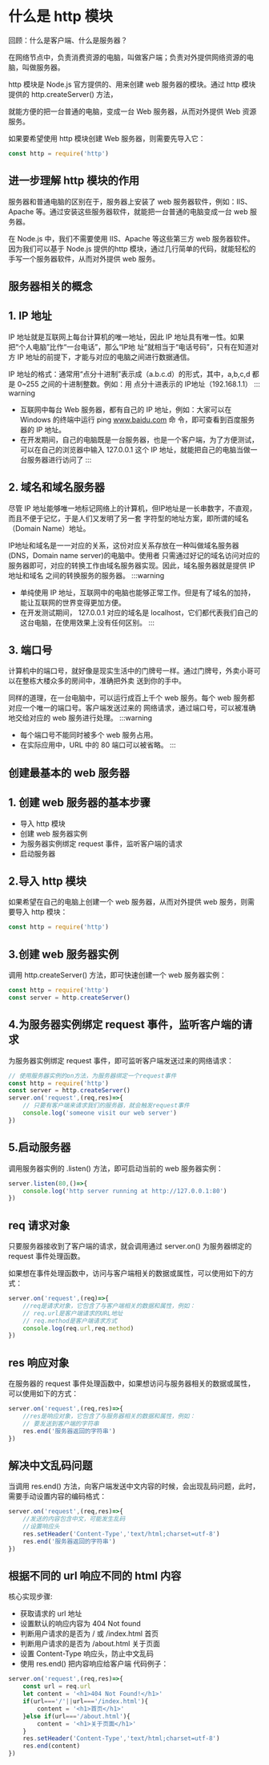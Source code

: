 # 什么是 http 模块
回顾：什么是客户端、什么是服务器？

在网络节点中，负责消费资源的电脑，叫做客户端；负责对外提供网络资源的电脑，叫做服务器。

http 模块是 Node.js 官方提供的、用来创建 web 服务器的模块。通过 http 模块提供的 http.createServer() 方法，

就能方便的把一台普通的电脑，变成一台 Web 服务器，从而对外提供 Web 资源服务。

如果要希望使用 http 模块创建 Web 服务器，则需要先导入它：
```js
const http = require('http')
```
## 进一步理解 http 模块的作用
服务器和普通电脑的区别在于，服务器上安装了 web 服务器软件，例如：IIS、Apache 等。通过安装这些服务器软件，就能把一台普通的电脑变成一台 web 服务器。

在 Node.js 中，我们不需要使用 IIS、Apache 等这些第三方 web 服务器软件。因为我们可以基于 Node.js 提供的http 模块，通过几行简单的代码，就能轻松的手写一个服务器软件，从而对外提供 web 服务。
## 服务器相关的概念
## 1. IP 地址
IP 地址就是互联网上每台计算机的唯一地址，因此 IP 地址具有唯一性。如果把“个人电脑”比作“一台电话”，那么“IP地
址”就相当于“电话号码”，只有在知道对方 IP 地址的前提下，才能与对应的电脑之间进行数据通信。

IP 地址的格式：通常用“点分十进制”表示成（a.b.c.d）的形式，其中，a,b,c,d 都是 0~255 之间的十进制整数。例如：用
点分十进表示的 IP地址（192.168.1.1）
::: warning
- 互联网中每台 Web 服务器，都有自己的 IP 地址，例如：大家可以在 Windows 的终端中运行 ping www.baidu.com 命
令，即可查看到百度服务器的 IP 地址。
- 在开发期间，自己的电脑既是一台服务器，也是一个客户端，为了方便测试，可以在自己的浏览器中输入 127.0.0.1 这个
IP 地址，就能把自己的电脑当做一台服务器进行访问了
:::
## 2. 域名和域名服务器
尽管 IP 地址能够唯一地标记网络上的计算机，但IP地址是一长串数字，不直观，而且不便于记忆，于是人们又发明了另一套
字符型的地址方案，即所谓的域名（Domain Name）地址。

IP地址和域名是一一对应的关系，这份对应关系存放在一种叫做域名服务器(DNS，Domain name server)的电脑中。使用者
只需通过好记的域名访问对应的服务器即可，对应的转换工作由域名服务器实现。因此，域名服务器就是提供 IP 地址和域名
之间的转换服务的服务器。
:::warning
- 单纯使用 IP 地址，互联网中的电脑也能够正常工作。但是有了域名的加持，能让互联网的世界变得更加方便。
- 在开发测试期间， 127.0.0.1 对应的域名是 localhost，它们都代表我们自己的这台电脑，在使用效果上没有任何区别。
:::
## 3. 端口号
计算机中的端口号，就好像是现实生活中的门牌号一样。通过门牌号，外卖小哥可以在整栋大楼众多的房间中，准确把外卖
送到你的手中。

同样的道理，在一台电脑中，可以运行成百上千个 web 服务。每个 web 服务都对应一个唯一的端口号。客户端发送过来的
网络请求，通过端口号，可以被准确地交给对应的 web 服务进行处理。
:::warning
- 每个端口号不能同时被多个 web 服务占用。
- 在实际应用中，URL 中的 80 端口可以被省略。
:::
## 创建最基本的 web 服务器
## 1. 创建 web 服务器的基本步骤
- 导入 http 模块
- 创建 web 服务器实例
- 为服务器实例绑定 request 事件，监听客户端的请求
- 启动服务器

## 2.导入 http 模块
如果希望在自己的电脑上创建一个 web 服务器，从而对外提供 web 服务，则需要导入 http 模块：
```js
const http = require('http')
```
## 3.创建 web 服务器实例
调用 http.createServer() 方法，即可快速创建一个 web 服务器实例：
```js
const http = require('http')
const server = http.createServer()
```
## 4.为服务器实例绑定 request 事件，监听客户端的请求
为服务器实例绑定 request 事件，即可监听客户端发送过来的网络请求：
```js
// 使用服务器实例的on方法，为服务器绑定一个request事件
const http = require('http')
const server = http.createServer()
server.on('request',(req,res)=>{
    // 只要有客户端来请求我们的服务器，就会触发request事件
    console.log('someone visit our web server')
})
```
## 5.启动服务器
调用服务器实例的 .listen() 方法，即可启动当前的 web 服务器实例：
```js
server.listen(80,()=>{
    console.log('http server running at http://127.0.0.1:80')
})
```
## req 请求对象
只要服务器接收到了客户端的请求，就会调用通过 server.on() 为服务器绑定的 request 事件处理函数。

如果想在事件处理函数中，访问与客户端相关的数据或属性，可以使用如下的方式：
```js
server.on('request',(req)=>{
    //req是请求对象，它包含了与客户端相关的数据和属性，例如：
    // req.url是客户端请求的URL地址
    // req.method是客户端请求方式
    console.log(req.url,req.method)
})
```
## res 响应对象
在服务器的 request 事件处理函数中，如果想访问与服务器相关的数据或属性，可以使用如下的方式：
```js
server.on('request',(req,res)=>{
    //res是响应对象，它包含了与服务器相关的数据和属性，例如：
    // 要发送到客户端的字符串
    res.end('服务器返回的字符串')
})
```
## 解决中文乱码问题
当调用 res.end() 方法，向客户端发送中文内容的时候，会出现乱码问题，此时，需要手动设置内容的编码格式：
```js
server.on('request',(req,res)=>{
    //发送的内容包含中文，可能发生乱码
    //设置响应头
    res.setHeader('Content-Type','text/html;charset=utf-8')
    res.end('服务器返回的字符串')
})
```
## 根据不同的 url 响应不同的 html 内容
核心实现步骤:
- 获取请求的 url 地址
- 设置默认的响应内容为 404 Not found
- 判断用户请求的是否为 / 或 /index.html 首页
- 判断用户请求的是否为 /about.html 关于页面
- 设置 Content-Type 响应头，防止中文乱码
- 使用 res.end() 把内容响应给客户端
代码例子：
```js
server.on('request',(req,res)=>{
    const url = req.url
    let content = '<h1>404 Not Found!</h1>'
    if(url==='/'||url==='/index.html'){
        content = '<h1>首页</h1>'
    }else if(url==='/about.html'){
        content = '<h1>关于页面</h1>'
    }
    res.setHeader('Content-Type','text/html;charset=utf-8')
    res.end(content)
})

```